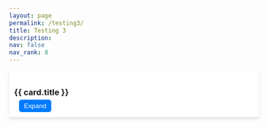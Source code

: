 ```yaml
---
layout: page
permalink: /testing3/
title: Testing 3
description: 
nav: false
nav_rank: 8
---
```


<style>
  .card-container {
    position: sticky;
    top: 80px; /* Adjust as needed based on your header height */
    z-index: 1000; /* Ensure it's above other content */
    background-color: white;
    padding: 10px;
    box-shadow: 0 4px 6px rgba(0, 0, 0, 0.1);
  }

  .card-title {
    margin-bottom: 5px;
  }

  .toggle-button {
    cursor: pointer;
    margin-left: 10px;
    background-color: #007bff;
    color: white;
    border: none;
    padding: 5px 10px;
    border-radius: 5px;
  }

  .toggle-button:hover {
    background-color: #0056b3;
  }
</style>

<div class="card-container">
  <h3 class="card-title">{{ card.title }}</h3>
  <button class="toggle-button">Expand</button>
</div>
<div class="card-content" style="display: none;">
  {{ card.content }}
</div>

<script>
  document.addEventListener('DOMContentLoaded', function() {
    const toggleButtons = document.querySelectorAll('.toggle-button');

    toggleButtons.forEach(button => {
      button.addEventListener('click', function() {
        const cardContent = this.parentElement.nextElementSibling;
        const isCollapsed = cardContent.style.display === 'none';

        if (isCollapsed) {
          cardContent.style.display = 'block';
          this.textContent = 'Collapse';
        } else {
          cardContent.style.display = 'none';
          this.textContent = 'Expand';
        }
      });
    });
  });
</script>

